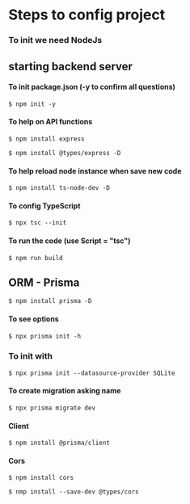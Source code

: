 # Steps to config project

### To init we need NodeJs

## starting backend server

#### To init package.json (-y to confirm all questions)
```
$ npm init -y
```
#### To help on API functions
```
$ npm install express 
```
```
$ npm install @types/express -D
```
#### To help reload node instance when save new code
```
$ npm install ts-node-dev -D
```
#### To config TypeScript
```
$ npx tsc --init
```
#### To run the code (use Script = "tsc")
```
$ npm run build
```

## ORM - Prisma
```
$ npm install prisma -D
```
#### To see options
```
$ npx prisma init -h
```
### To init with
```
$ npx prisma init --datasource-provider SQLite
```

#### To create migration asking name
```
$ npx prisma migrate dev
```

#### Client
```
$ npm install @prisma/client
```

#### Cors
```
$ npm install cors 
```
```
$ nmp install --save-dev @types/cors
```




